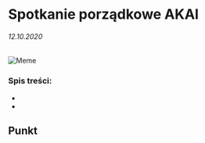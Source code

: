 # Spotkanie porządkowe AKAI 
###### 12.10.2020
![Meme](https://www.wykop.pl/cdn/c3201142/comment_89zCj8pMmQO3UaTAsJDgCV1ZWty5upYa,w400.jpg)
### Spis treści:
- [](#Punkt)
- 
## Punkt 
